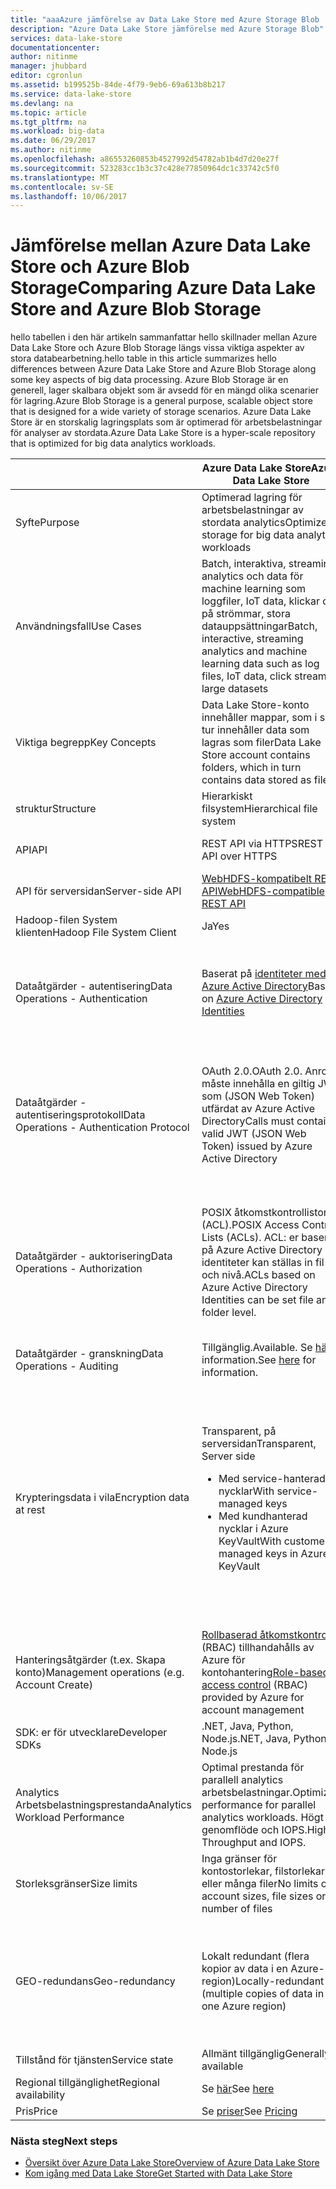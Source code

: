 ```yaml
---
title: "aaaAzure jämförelse av Data Lake Store med Azure Storage Blob | Microsoft Docs"
description: "Azure Data Lake Store jämförelse med Azure Storage Blob"
services: data-lake-store
documentationcenter: 
author: nitinme
manager: jhubbard
editor: cgronlun
ms.assetid: b199525b-84de-4f79-9eb6-69a613b8b217
ms.service: data-lake-store
ms.devlang: na
ms.topic: article
ms.tgt_pltfrm: na
ms.workload: big-data
ms.date: 06/29/2017
ms.author: nitinme
ms.openlocfilehash: a86553260853b4527992d54782ab1b4d7d20e27f
ms.sourcegitcommit: 523283cc1b3c37c428e77850964dc1c33742c5f0
ms.translationtype: MT
ms.contentlocale: sv-SE
ms.lasthandoff: 10/06/2017
---
```

# <a name="comparing-azure-data-lake-store-and-azure-blob-storage"></a><span data-ttu-id="743d9-103">Jämförelse mellan Azure Data Lake Store och Azure Blob Storage</span><span class="sxs-lookup"><span data-stu-id="743d9-103">Comparing Azure Data Lake Store and Azure Blob Storage</span></span>
<span data-ttu-id="743d9-104">hello tabellen i den här artikeln sammanfattar hello skillnader mellan Azure Data Lake Store och Azure Blob Storage längs vissa viktiga aspekter av stora databearbetning.</span><span class="sxs-lookup"><span data-stu-id="743d9-104">hello table in this article summarizes hello differences between Azure Data Lake Store and Azure Blob Storage along some key aspects of big data processing.</span></span> <span data-ttu-id="743d9-105">Azure Blob Storage är en generell, lager skalbara objekt som är avsedd för en mängd olika scenarier för lagring.</span><span class="sxs-lookup"><span data-stu-id="743d9-105">Azure Blob Storage is a general purpose, scalable object store that is designed for a wide variety of storage scenarios.</span></span> <span data-ttu-id="743d9-106">Azure Data Lake Store är en storskalig lagringsplats som är optimerad för arbetsbelastningar för analyser av stordata.</span><span class="sxs-lookup"><span data-stu-id="743d9-106">Azure Data Lake Store is a hyper-scale repository that is optimized for big data analytics workloads.</span></span>

|  | <span data-ttu-id="743d9-107">Azure Data Lake Store</span><span class="sxs-lookup"><span data-stu-id="743d9-107">Azure Data Lake Store</span></span> | <span data-ttu-id="743d9-108">Azure Blob Storage</span><span class="sxs-lookup"><span data-stu-id="743d9-108">Azure Blob Storage</span></span> |
| --- | --- | --- |
| <span data-ttu-id="743d9-109">Syfte</span><span class="sxs-lookup"><span data-stu-id="743d9-109">Purpose</span></span> |<span data-ttu-id="743d9-110">Optimerad lagring för arbetsbelastningar av stordata analytics</span><span class="sxs-lookup"><span data-stu-id="743d9-110">Optimized storage for big data analytics workloads</span></span> |<span data-ttu-id="743d9-111">Generella objektet lagrar för en mängd olika scenarier för lagring</span><span class="sxs-lookup"><span data-stu-id="743d9-111">General purpose object store for a wide variety of storage scenarios</span></span> |
| <span data-ttu-id="743d9-112">Användningsfall</span><span class="sxs-lookup"><span data-stu-id="743d9-112">Use Cases</span></span> |<span data-ttu-id="743d9-113">Batch, interaktiva, streaming analytics och data för machine learning som loggfiler, IoT data, klickar du på strömmar, stora datauppsättningar</span><span class="sxs-lookup"><span data-stu-id="743d9-113">Batch, interactive, streaming analytics and machine learning data such as log files, IoT data, click streams, large datasets</span></span> |<span data-ttu-id="743d9-114">Alla typer av text eller binär data, till exempel program tillbaka slutet, säkerhetskopierade data, Medialagring för strömning och allmänna ändamål data</span><span class="sxs-lookup"><span data-stu-id="743d9-114">Any type of text or binary data, such as application back end, backup data, media storage for streaming and general purpose data</span></span> |
| <span data-ttu-id="743d9-115">Viktiga begrepp</span><span class="sxs-lookup"><span data-stu-id="743d9-115">Key Concepts</span></span> |<span data-ttu-id="743d9-116">Data Lake Store-konto innehåller mappar, som i sin tur innehåller data som lagras som filer</span><span class="sxs-lookup"><span data-stu-id="743d9-116">Data Lake Store account contains folders, which in turn contains data stored as files</span></span> |<span data-ttu-id="743d9-117">Lagringskontot har behållare, som i sin tur har data i hello form av blobbar</span><span class="sxs-lookup"><span data-stu-id="743d9-117">Storage account has containers, which in turn has data in hello form of blobs</span></span> |
| <span data-ttu-id="743d9-118">struktur</span><span class="sxs-lookup"><span data-stu-id="743d9-118">Structure</span></span> |<span data-ttu-id="743d9-119">Hierarkiskt filsystem</span><span class="sxs-lookup"><span data-stu-id="743d9-119">Hierarchical file system</span></span> |<span data-ttu-id="743d9-120">Objektet store med platt namnområde</span><span class="sxs-lookup"><span data-stu-id="743d9-120">Object store with flat namespace</span></span> |
| <span data-ttu-id="743d9-121">API</span><span class="sxs-lookup"><span data-stu-id="743d9-121">API</span></span> |<span data-ttu-id="743d9-122">REST API via HTTPS</span><span class="sxs-lookup"><span data-stu-id="743d9-122">REST API over HTTPS</span></span> |<span data-ttu-id="743d9-123">REST API via HTTP/HTTPS</span><span class="sxs-lookup"><span data-stu-id="743d9-123">REST API over HTTP/HTTPS</span></span> |
| <span data-ttu-id="743d9-124">API för serversidan</span><span class="sxs-lookup"><span data-stu-id="743d9-124">Server-side API</span></span> |[<span data-ttu-id="743d9-125">WebHDFS-kompatibelt REST API</span><span class="sxs-lookup"><span data-stu-id="743d9-125">WebHDFS-compatible REST API</span></span>](https://msdn.microsoft.com/library/azure/mt693424.aspx) |[<span data-ttu-id="743d9-126">Azure Blob Storage REST-API</span><span class="sxs-lookup"><span data-stu-id="743d9-126">Azure Blob Storage REST API</span></span>](https://msdn.microsoft.com/library/azure/dd135733.aspx) |
| <span data-ttu-id="743d9-127">Hadoop-filen System klienten</span><span class="sxs-lookup"><span data-stu-id="743d9-127">Hadoop File System Client</span></span> |<span data-ttu-id="743d9-128">Ja</span><span class="sxs-lookup"><span data-stu-id="743d9-128">Yes</span></span> |<span data-ttu-id="743d9-129">Ja</span><span class="sxs-lookup"><span data-stu-id="743d9-129">Yes</span></span> |
| <span data-ttu-id="743d9-130">Dataåtgärder - autentisering</span><span class="sxs-lookup"><span data-stu-id="743d9-130">Data Operations - Authentication</span></span> |<span data-ttu-id="743d9-131">Baserat på [identiteter med Azure Active Directory](../active-directory/active-directory-authentication-scenarios.md)</span><span class="sxs-lookup"><span data-stu-id="743d9-131">Based on [Azure Active Directory Identities](../active-directory/active-directory-authentication-scenarios.md)</span></span> |<span data-ttu-id="743d9-132">Baserat på delade hemligheter - [Åtkomstnycklarna konto](../storage/common/storage-create-storage-account.md#manage-your-storage-account) och [delade snabbtangenter signatur](../storage/common/storage-dotnet-shared-access-signature-part-1.md).</span><span class="sxs-lookup"><span data-stu-id="743d9-132">Based on shared secrets - [Account Access Keys](../storage/common/storage-create-storage-account.md#manage-your-storage-account) and [Shared Access Signature Keys](../storage/common/storage-dotnet-shared-access-signature-part-1.md).</span></span> |
| <span data-ttu-id="743d9-133">Dataåtgärder - autentiseringsprotokoll</span><span class="sxs-lookup"><span data-stu-id="743d9-133">Data Operations - Authentication Protocol</span></span> |<span data-ttu-id="743d9-134">OAuth 2.0.</span><span class="sxs-lookup"><span data-stu-id="743d9-134">OAuth 2.0.</span></span> <span data-ttu-id="743d9-135">Anrop måste innehålla en giltig JWT som (JSON Web Token) utfärdat av Azure Active Directory</span><span class="sxs-lookup"><span data-stu-id="743d9-135">Calls must contain a valid JWT (JSON Web Token) issued by Azure Active Directory</span></span> |<span data-ttu-id="743d9-136">Hashbaserad meddelandeautentiseringskod (HMAC).</span><span class="sxs-lookup"><span data-stu-id="743d9-136">Hash-based Message Authentication Code (HMAC) .</span></span> <span data-ttu-id="743d9-137">Anrop måste innehålla en Base64-kodad SHA-256-hash över en del av hello HTTP-begäran.</span><span class="sxs-lookup"><span data-stu-id="743d9-137">Calls must contain a Base64-encoded SHA-256 hash over a part of hello HTTP request.</span></span> |
| <span data-ttu-id="743d9-138">Dataåtgärder - auktorisering</span><span class="sxs-lookup"><span data-stu-id="743d9-138">Data Operations - Authorization</span></span> |<span data-ttu-id="743d9-139">POSIX åtkomstkontrollistor (ACL).</span><span class="sxs-lookup"><span data-stu-id="743d9-139">POSIX Access Control Lists (ACLs).</span></span>  <span data-ttu-id="743d9-140">ACL: er baserat på Azure Active Directory identiteter kan ställas in fil- och nivå.</span><span class="sxs-lookup"><span data-stu-id="743d9-140">ACLs based on Azure Active Directory Identities can be set file and folder level.</span></span> |<span data-ttu-id="743d9-141">Kontonivå auktorisering – Använd [Åtkomstnycklarna för konto](../storage/common/storage-create-storage-account.md#manage-your-storage-account)</span><span class="sxs-lookup"><span data-stu-id="743d9-141">For account-level authorization – Use [Account Access Keys](../storage/common/storage-create-storage-account.md#manage-your-storage-account)</span></span><br><span data-ttu-id="743d9-142">Använd för konto, behållare eller auktorisering av blob - [delade signatur snabbtangenter](../storage/common/storage-dotnet-shared-access-signature-part-1.md)</span><span class="sxs-lookup"><span data-stu-id="743d9-142">For account, container, or blob authorization -  Use [Shared Access Signature Keys](../storage/common/storage-dotnet-shared-access-signature-part-1.md)</span></span> |
| <span data-ttu-id="743d9-143">Dataåtgärder - granskning</span><span class="sxs-lookup"><span data-stu-id="743d9-143">Data Operations - Auditing</span></span> |<span data-ttu-id="743d9-144">Tillgänglig.</span><span class="sxs-lookup"><span data-stu-id="743d9-144">Available.</span></span> <span data-ttu-id="743d9-145">Se [här](data-lake-store-diagnostic-logs.md) information.</span><span class="sxs-lookup"><span data-stu-id="743d9-145">See [here](data-lake-store-diagnostic-logs.md) for information.</span></span> |<span data-ttu-id="743d9-146">Tillgänglig</span><span class="sxs-lookup"><span data-stu-id="743d9-146">Available</span></span> |
| <span data-ttu-id="743d9-147">Krypteringsdata i vila</span><span class="sxs-lookup"><span data-stu-id="743d9-147">Encryption data at rest</span></span> |<span data-ttu-id="743d9-148">Transparent, på serversidan</span><span class="sxs-lookup"><span data-stu-id="743d9-148">Transparent, Server side</span></span> <ul><li><span data-ttu-id="743d9-149">Med service-hanterade nycklar</span><span class="sxs-lookup"><span data-stu-id="743d9-149">With service-managed keys</span></span></li><li><span data-ttu-id="743d9-150">Med kundhanterad nycklar i Azure KeyVault</span><span class="sxs-lookup"><span data-stu-id="743d9-150">With customer-managed keys in Azure KeyVault</span></span></li></ul> |<ul><li><span data-ttu-id="743d9-151">Transparent, på serversidan</span><span class="sxs-lookup"><span data-stu-id="743d9-151">Transparent, Server side</span></span></li> <ul><li><span data-ttu-id="743d9-152">Med service-hanterade nycklar</span><span class="sxs-lookup"><span data-stu-id="743d9-152">With service-managed keys</span></span></li><li><span data-ttu-id="743d9-153">Med kundhanterad nycklar i Azure KeyVault (kommer snart)</span><span class="sxs-lookup"><span data-stu-id="743d9-153">With customer-managed keys in Azure KeyVault (coming soon)</span></span></li></ul><li><span data-ttu-id="743d9-154">Kryptering av klientsidan</span><span class="sxs-lookup"><span data-stu-id="743d9-154">Client-side encryption</span></span></li></ul> |
| <span data-ttu-id="743d9-155">Hanteringsåtgärder (t.ex. Skapa konto)</span><span class="sxs-lookup"><span data-stu-id="743d9-155">Management operations (e.g. Account Create)</span></span> |<span data-ttu-id="743d9-156">[Rollbaserad åtkomstkontroll](../active-directory/role-based-access-control-what-is.md) (RBAC) tillhandahålls av Azure för kontohantering</span><span class="sxs-lookup"><span data-stu-id="743d9-156">[Role-based access control](../active-directory/role-based-access-control-what-is.md) (RBAC) provided by Azure for account management</span></span> |<span data-ttu-id="743d9-157">[Rollbaserad åtkomstkontroll](../active-directory/role-based-access-control-what-is.md) (RBAC) tillhandahålls av Azure för kontohantering</span><span class="sxs-lookup"><span data-stu-id="743d9-157">[Role-based access control](../active-directory/role-based-access-control-what-is.md) (RBAC) provided by Azure for account management</span></span> |
| <span data-ttu-id="743d9-158">SDK: er för utvecklare</span><span class="sxs-lookup"><span data-stu-id="743d9-158">Developer SDKs</span></span> |<span data-ttu-id="743d9-159">.NET, Java, Python, Node.js</span><span class="sxs-lookup"><span data-stu-id="743d9-159">.NET, Java, Python, Node.js</span></span> |<span data-ttu-id="743d9-160">.NET, Java, Python, Node.js, C++, Ruby</span><span class="sxs-lookup"><span data-stu-id="743d9-160">.Net, Java, Python, Node.js, C++, Ruby</span></span> |
| <span data-ttu-id="743d9-161">Analytics Arbetsbelastningsprestanda</span><span class="sxs-lookup"><span data-stu-id="743d9-161">Analytics Workload Performance</span></span> |<span data-ttu-id="743d9-162">Optimal prestanda för parallell analytics arbetsbelastningar.</span><span class="sxs-lookup"><span data-stu-id="743d9-162">Optimized performance for parallel analytics workloads.</span></span> <span data-ttu-id="743d9-163">Högt genomflöde och IOPS.</span><span class="sxs-lookup"><span data-stu-id="743d9-163">High Throughput and IOPS.</span></span> |<span data-ttu-id="743d9-164">Inte optimerad för analytics arbetsbelastningar</span><span class="sxs-lookup"><span data-stu-id="743d9-164">Not optimized for analytics workloads</span></span> |
| <span data-ttu-id="743d9-165">Storleksgränser</span><span class="sxs-lookup"><span data-stu-id="743d9-165">Size limits</span></span> |<span data-ttu-id="743d9-166">Inga gränser för kontostorlekar, filstorlekar eller många filer</span><span class="sxs-lookup"><span data-stu-id="743d9-166">No limits on account sizes, file sizes or number of files</span></span> |<span data-ttu-id="743d9-167">Gränser dokumenterade [här](../azure-subscription-service-limits.md#storage-limits)</span><span class="sxs-lookup"><span data-stu-id="743d9-167">Specific limits documented [here](../azure-subscription-service-limits.md#storage-limits)</span></span> |
| <span data-ttu-id="743d9-168">GEO-redundans</span><span class="sxs-lookup"><span data-stu-id="743d9-168">Geo-redundancy</span></span> |<span data-ttu-id="743d9-169">Lokalt redundant (flera kopior av data i en Azure-region)</span><span class="sxs-lookup"><span data-stu-id="743d9-169">Locally-redundant (multiple copies of data in one Azure region)</span></span> |<span data-ttu-id="743d9-170">Lokalt redundant (LRS), globalt redundant (GRS), läsbehörighet är globalt redundant (RA-GRS).</span><span class="sxs-lookup"><span data-stu-id="743d9-170">Locally redundant (LRS), globally redundant (GRS), read-access globally redundant (RA-GRS).</span></span> <span data-ttu-id="743d9-171">Se [här](../storage/common/storage-redundancy.md) mer information</span><span class="sxs-lookup"><span data-stu-id="743d9-171">See [here](../storage/common/storage-redundancy.md) for more information</span></span> |
| <span data-ttu-id="743d9-172">Tillstånd för tjänsten</span><span class="sxs-lookup"><span data-stu-id="743d9-172">Service state</span></span> |<span data-ttu-id="743d9-173">Allmänt tillgänglig</span><span class="sxs-lookup"><span data-stu-id="743d9-173">Generally available</span></span> |<span data-ttu-id="743d9-174">Allmänt tillgänglig</span><span class="sxs-lookup"><span data-stu-id="743d9-174">Generally available</span></span> |
| <span data-ttu-id="743d9-175">Regional tillgänglighet</span><span class="sxs-lookup"><span data-stu-id="743d9-175">Regional availability</span></span> |<span data-ttu-id="743d9-176">Se [här](https://azure.microsoft.com/regions/#services)</span><span class="sxs-lookup"><span data-stu-id="743d9-176">See [here](https://azure.microsoft.com/regions/#services)</span></span> |<span data-ttu-id="743d9-177">Se [här](https://azure.microsoft.com/regions/#services)</span><span class="sxs-lookup"><span data-stu-id="743d9-177">See [here](https://azure.microsoft.com/regions/#services)</span></span> |
| <span data-ttu-id="743d9-178">Pris</span><span class="sxs-lookup"><span data-stu-id="743d9-178">Price</span></span> |<span data-ttu-id="743d9-179">Se [priser](https://azure.microsoft.com/pricing/details/data-lake-store/)</span><span class="sxs-lookup"><span data-stu-id="743d9-179">See [Pricing](https://azure.microsoft.com/pricing/details/data-lake-store/)</span></span> |<span data-ttu-id="743d9-180">Se [priser](https://azure.microsoft.com/pricing/details/storage/)</span><span class="sxs-lookup"><span data-stu-id="743d9-180">See [Pricing](https://azure.microsoft.com/pricing/details/storage/)</span></span> |

### <a name="next-steps"></a><span data-ttu-id="743d9-181">Nästa steg</span><span class="sxs-lookup"><span data-stu-id="743d9-181">Next steps</span></span>
* [<span data-ttu-id="743d9-182">Översikt över Azure Data Lake Store</span><span class="sxs-lookup"><span data-stu-id="743d9-182">Overview of Azure Data Lake Store</span></span>](data-lake-store-overview.md)
* [<span data-ttu-id="743d9-183">Kom igång med Data Lake Store</span><span class="sxs-lookup"><span data-stu-id="743d9-183">Get Started with Data Lake Store</span></span>](data-lake-store-get-started-portal.md)

